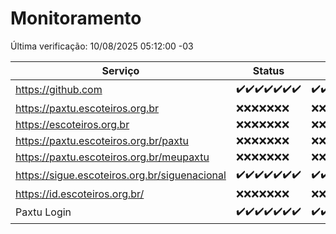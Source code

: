 # Monitoramento

Última verificação: 10/08/2025 05:12:00 -03

|Serviço|Status|Últimas 24h|
|---|---|---|
|https://github.com|<span title="2025-08-03: OK=22">✔️</span><span title="2025-08-04: OK=22">✔️</span><span title="2025-08-05: OK=22">✔️</span><span title="2025-08-06: OK=22">✔️</span><span title="2025-08-07: OK=22">✔️</span><span title="2025-08-08: OK=22">✔️</span><span title="2025-08-09: OK=7">✔️</span>|<span title="09/08/2025 05:12:00 -03 : 200">✔️</span><span title="09/08/2025 06:09:00 -03 : 200">✔️</span><span title="09/08/2025 07:09:00 -03 : 200">✔️</span><span title="09/08/2025 08:07:00 -03 : 200">✔️</span><span title="09/08/2025 09:17:00 -03 : 200">✔️</span><span title="09/08/2025 10:22:00 -03 : 200">✔️</span><span title="09/08/2025 11:08:00 -03 : 200">✔️</span><span title="09/08/2025 12:08:00 -03 : 200">✔️</span><span title="09/08/2025 13:10:00 -03 : 200">✔️</span><span title="09/08/2025 14:07:00 -03 : 200">✔️</span><span title="09/08/2025 15:13:00 -03 : 200">✔️</span><span title="09/08/2025 16:07:00 -03 : 200">✔️</span><span title="09/08/2025 17:10:00 -03 : 200">✔️</span><span title="09/08/2025 18:08:00 -03 : 200">✔️</span><span title="09/08/2025 19:09:00 -03 : 200">✔️</span><span title="09/08/2025 20:09:00 -03 : 200">✔️</span><span title="09/08/2025 21:57:00 -03 : 200">✔️</span><span title="10/08/2025 00:00:00 -03 : 200">✔️</span><span title="10/08/2025 01:31:00 -03 : 200">✔️</span><span title="10/08/2025 02:15:00 -03 : 200">✔️</span><span title="10/08/2025 03:14:00 -03 : 200">✔️</span><span title="10/08/2025 04:09:00 -03 : 200">✔️</span><span title="10/08/2025 05:12:00 -03 : 200">✔️</span>|
|https://paxtu.escoteiros.org.br|<span title="2025-08-03: Falhas=22">❌</span><span title="2025-08-04: Falhas=22">❌</span><span title="2025-08-05: Falhas=22">❌</span><span title="2025-08-06: Falhas=22">❌</span><span title="2025-08-07: Falhas=22">❌</span><span title="2025-08-08: Falhas=22">❌</span><span title="2025-08-09: Falhas=7">❌</span>|<span title="09/08/2025 05:12:00 -03 : 403">❌</span><span title="09/08/2025 06:09:00 -03 : 403">❌</span><span title="09/08/2025 07:09:00 -03 : 403">❌</span><span title="09/08/2025 08:07:00 -03 : 403">❌</span><span title="09/08/2025 09:17:00 -03 : 403">❌</span><span title="09/08/2025 10:22:00 -03 : 403">❌</span><span title="09/08/2025 11:08:00 -03 : 403">❌</span><span title="09/08/2025 12:08:00 -03 : 403">❌</span><span title="09/08/2025 13:10:00 -03 : 403">❌</span><span title="09/08/2025 14:07:00 -03 : 403">❌</span><span title="09/08/2025 15:13:00 -03 : 403">❌</span><span title="09/08/2025 16:07:00 -03 : 403">❌</span><span title="09/08/2025 17:10:00 -03 : 403">❌</span><span title="09/08/2025 18:08:00 -03 : 403">❌</span><span title="09/08/2025 19:09:00 -03 : 403">❌</span><span title="09/08/2025 20:09:00 -03 : 403">❌</span><span title="09/08/2025 21:57:00 -03 : 403">❌</span><span title="10/08/2025 00:00:00 -03 : 403">❌</span><span title="10/08/2025 01:31:00 -03 : 403">❌</span><span title="10/08/2025 02:15:00 -03 : 403">❌</span><span title="10/08/2025 03:14:00 -03 : 403">❌</span><span title="10/08/2025 04:09:00 -03 : 403">❌</span><span title="10/08/2025 05:12:00 -03 : 403">❌</span>|
|https://escoteiros.org.br|<span title="2025-08-03: Falhas=22">❌</span><span title="2025-08-04: Falhas=22">❌</span><span title="2025-08-05: Falhas=22">❌</span><span title="2025-08-06: Falhas=22">❌</span><span title="2025-08-07: Falhas=22">❌</span><span title="2025-08-08: Falhas=22">❌</span><span title="2025-08-09: Falhas=7">❌</span>|<span title="09/08/2025 05:12:00 -03 : 403">❌</span><span title="09/08/2025 06:09:00 -03 : 403">❌</span><span title="09/08/2025 07:09:00 -03 : 403">❌</span><span title="09/08/2025 08:07:00 -03 : 403">❌</span><span title="09/08/2025 09:17:00 -03 : 403">❌</span><span title="09/08/2025 10:22:00 -03 : 403">❌</span><span title="09/08/2025 11:08:00 -03 : 403">❌</span><span title="09/08/2025 12:08:00 -03 : 403">❌</span><span title="09/08/2025 13:10:00 -03 : 403">❌</span><span title="09/08/2025 14:07:00 -03 : 403">❌</span><span title="09/08/2025 15:13:00 -03 : 403">❌</span><span title="09/08/2025 16:07:00 -03 : 403">❌</span><span title="09/08/2025 17:10:00 -03 : 403">❌</span><span title="09/08/2025 18:08:00 -03 : 403">❌</span><span title="09/08/2025 19:09:00 -03 : 403">❌</span><span title="09/08/2025 20:09:00 -03 : 403">❌</span><span title="09/08/2025 21:57:00 -03 : 403">❌</span><span title="10/08/2025 00:00:00 -03 : 403">❌</span><span title="10/08/2025 01:31:00 -03 : 403">❌</span><span title="10/08/2025 02:15:00 -03 : 403">❌</span><span title="10/08/2025 03:14:00 -03 : 403">❌</span><span title="10/08/2025 04:09:00 -03 : 403">❌</span><span title="10/08/2025 05:12:00 -03 : 403">❌</span>|
|https://paxtu.escoteiros.org.br/paxtu|<span title="2025-08-03: Falhas=22">❌</span><span title="2025-08-04: Falhas=22">❌</span><span title="2025-08-05: Falhas=22">❌</span><span title="2025-08-06: Falhas=22">❌</span><span title="2025-08-07: Falhas=22">❌</span><span title="2025-08-08: Falhas=22">❌</span><span title="2025-08-09: Falhas=7">❌</span>|<span title="09/08/2025 05:12:00 -03 : 403">❌</span><span title="09/08/2025 06:09:00 -03 : 403">❌</span><span title="09/08/2025 07:09:00 -03 : 403">❌</span><span title="09/08/2025 08:07:00 -03 : 403">❌</span><span title="09/08/2025 09:17:00 -03 : 403">❌</span><span title="09/08/2025 10:22:00 -03 : 403">❌</span><span title="09/08/2025 11:08:00 -03 : 403">❌</span><span title="09/08/2025 12:08:00 -03 : 403">❌</span><span title="09/08/2025 13:10:00 -03 : 403">❌</span><span title="09/08/2025 14:07:00 -03 : 403">❌</span><span title="09/08/2025 15:13:00 -03 : 403">❌</span><span title="09/08/2025 16:07:00 -03 : 403">❌</span><span title="09/08/2025 17:10:00 -03 : 403">❌</span><span title="09/08/2025 18:08:00 -03 : 403">❌</span><span title="09/08/2025 19:09:00 -03 : 403">❌</span><span title="09/08/2025 20:09:00 -03 : 403">❌</span><span title="09/08/2025 21:57:00 -03 : 403">❌</span><span title="10/08/2025 00:00:00 -03 : 403">❌</span><span title="10/08/2025 01:31:00 -03 : 403">❌</span><span title="10/08/2025 02:15:00 -03 : 403">❌</span><span title="10/08/2025 03:14:00 -03 : 403">❌</span><span title="10/08/2025 04:09:00 -03 : 403">❌</span><span title="10/08/2025 05:12:00 -03 : 403">❌</span>|
|https://paxtu.escoteiros.org.br/meupaxtu|<span title="2025-08-03: Falhas=22">❌</span><span title="2025-08-04: Falhas=22">❌</span><span title="2025-08-05: Falhas=22">❌</span><span title="2025-08-06: Falhas=22">❌</span><span title="2025-08-07: Falhas=22">❌</span><span title="2025-08-08: Falhas=22">❌</span><span title="2025-08-09: Falhas=7">❌</span>|<span title="09/08/2025 05:12:00 -03 : 403">❌</span><span title="09/08/2025 06:09:00 -03 : 403">❌</span><span title="09/08/2025 07:09:00 -03 : 403">❌</span><span title="09/08/2025 08:07:00 -03 : 403">❌</span><span title="09/08/2025 09:17:00 -03 : 403">❌</span><span title="09/08/2025 10:22:00 -03 : 403">❌</span><span title="09/08/2025 11:08:00 -03 : 403">❌</span><span title="09/08/2025 12:08:00 -03 : 403">❌</span><span title="09/08/2025 13:10:00 -03 : 403">❌</span><span title="09/08/2025 14:07:00 -03 : 403">❌</span><span title="09/08/2025 15:13:00 -03 : 403">❌</span><span title="09/08/2025 16:07:00 -03 : 403">❌</span><span title="09/08/2025 17:10:00 -03 : 403">❌</span><span title="09/08/2025 18:08:00 -03 : 403">❌</span><span title="09/08/2025 19:09:00 -03 : 403">❌</span><span title="09/08/2025 20:09:00 -03 : 403">❌</span><span title="09/08/2025 21:57:00 -03 : 403">❌</span><span title="10/08/2025 00:00:00 -03 : 403">❌</span><span title="10/08/2025 01:31:00 -03 : 403">❌</span><span title="10/08/2025 02:15:00 -03 : 403">❌</span><span title="10/08/2025 03:14:00 -03 : 403">❌</span><span title="10/08/2025 04:09:00 -03 : 403">❌</span><span title="10/08/2025 05:12:00 -03 : 403">❌</span>|
|https://sigue.escoteiros.org.br/siguenacional|<span title="2025-08-03: OK=22">✔️</span><span title="2025-08-04: OK=22">✔️</span><span title="2025-08-05: OK=22">✔️</span><span title="2025-08-06: OK=22">✔️</span><span title="2025-08-07: OK=22">✔️</span><span title="2025-08-08: OK=22">✔️</span><span title="2025-08-09: OK=7">✔️</span>|<span title="09/08/2025 05:12:00 -03 : 200">✔️</span><span title="09/08/2025 06:09:00 -03 : 200">✔️</span><span title="09/08/2025 07:09:00 -03 : 200">✔️</span><span title="09/08/2025 08:07:00 -03 : 200">✔️</span><span title="09/08/2025 09:17:00 -03 : 200">✔️</span><span title="09/08/2025 10:22:00 -03 : 200">✔️</span><span title="09/08/2025 11:08:00 -03 : 200">✔️</span><span title="09/08/2025 12:08:00 -03 : 200">✔️</span><span title="09/08/2025 13:10:00 -03 : 200">✔️</span><span title="09/08/2025 14:07:00 -03 : 200">✔️</span><span title="09/08/2025 15:13:00 -03 : 200">✔️</span><span title="09/08/2025 16:07:00 -03 : 200">✔️</span><span title="09/08/2025 17:10:00 -03 : 200">✔️</span><span title="09/08/2025 18:08:00 -03 : 200">✔️</span><span title="09/08/2025 19:09:00 -03 : 200">✔️</span><span title="09/08/2025 20:09:00 -03 : 200">✔️</span><span title="09/08/2025 21:57:00 -03 : 200">✔️</span><span title="10/08/2025 00:00:00 -03 : 200">✔️</span><span title="10/08/2025 01:31:00 -03 : 200">✔️</span><span title="10/08/2025 02:15:00 -03 : 200">✔️</span><span title="10/08/2025 03:14:00 -03 : 200">✔️</span><span title="10/08/2025 04:09:00 -03 : 200">✔️</span><span title="10/08/2025 05:12:00 -03 : 200">✔️</span>|
|https://id.escoteiros.org.br/|<span title="2025-08-03: Falhas=22">❌</span><span title="2025-08-04: Falhas=22">❌</span><span title="2025-08-05: Falhas=22">❌</span><span title="2025-08-06: Falhas=22">❌</span><span title="2025-08-07: Falhas=22">❌</span><span title="2025-08-08: Falhas=22">❌</span><span title="2025-08-09: Falhas=7">❌</span>|<span title="09/08/2025 05:12:00 -03 : 403">❌</span><span title="09/08/2025 06:09:00 -03 : 403">❌</span><span title="09/08/2025 07:09:00 -03 : 403">❌</span><span title="09/08/2025 08:07:00 -03 : 403">❌</span><span title="09/08/2025 09:17:00 -03 : 403">❌</span><span title="09/08/2025 10:22:00 -03 : 403">❌</span><span title="09/08/2025 11:08:00 -03 : 403">❌</span><span title="09/08/2025 12:08:00 -03 : 403">❌</span><span title="09/08/2025 13:10:00 -03 : 403">❌</span><span title="09/08/2025 14:07:00 -03 : 403">❌</span><span title="09/08/2025 15:13:00 -03 : 403">❌</span><span title="09/08/2025 16:07:00 -03 : 403">❌</span><span title="09/08/2025 17:10:00 -03 : 403">❌</span><span title="09/08/2025 18:08:00 -03 : 403">❌</span><span title="09/08/2025 19:09:00 -03 : 403">❌</span><span title="09/08/2025 20:09:00 -03 : 403">❌</span><span title="09/08/2025 21:57:00 -03 : 403">❌</span><span title="10/08/2025 00:00:00 -03 : 403">❌</span><span title="10/08/2025 01:31:00 -03 : 403">❌</span><span title="10/08/2025 02:15:00 -03 : 403">❌</span><span title="10/08/2025 03:14:00 -03 : 403">❌</span><span title="10/08/2025 04:09:00 -03 : 403">❌</span><span title="10/08/2025 05:12:00 -03 : 403">❌</span>|
|Paxtu Login|<span title="2025-08-03: OK=22">✔️</span><span title="2025-08-04: OK=22">✔️</span><span title="2025-08-05: OK=22">✔️</span><span title="2025-08-06: OK=22">✔️</span><span title="2025-08-07: OK=22">✔️</span><span title="2025-08-08: OK=22">✔️</span><span title="2025-08-09: OK=7">✔️</span>|<span title="09/08/2025 05:12:00 -03 : 200">✔️</span><span title="09/08/2025 06:09:00 -03 : 200">✔️</span><span title="09/08/2025 07:09:00 -03 : 200">✔️</span><span title="09/08/2025 08:07:00 -03 : 200">✔️</span><span title="09/08/2025 09:17:00 -03 : 200">✔️</span><span title="09/08/2025 10:22:00 -03 : 200">✔️</span><span title="09/08/2025 11:08:00 -03 : 200">✔️</span><span title="09/08/2025 12:08:00 -03 : 200">✔️</span><span title="09/08/2025 13:10:00 -03 : 200">✔️</span><span title="09/08/2025 14:07:00 -03 : 200">✔️</span><span title="09/08/2025 15:13:00 -03 : 200">✔️</span><span title="09/08/2025 16:07:00 -03 : 200">✔️</span><span title="09/08/2025 17:10:00 -03 : 200">✔️</span><span title="09/08/2025 18:08:00 -03 : 200">✔️</span><span title="09/08/2025 19:09:00 -03 : 200">✔️</span><span title="09/08/2025 20:09:00 -03 : 200">✔️</span><span title="09/08/2025 21:57:00 -03 : 200">✔️</span><span title="10/08/2025 00:00:00 -03 : 200">✔️</span><span title="10/08/2025 01:31:00 -03 : 200">✔️</span><span title="10/08/2025 02:15:00 -03 : 200">✔️</span><span title="10/08/2025 03:14:00 -03 : 200">✔️</span><span title="10/08/2025 04:09:00 -03 : 200">✔️</span><span title="10/08/2025 05:12:00 -03 : 200">✔️</span>|
